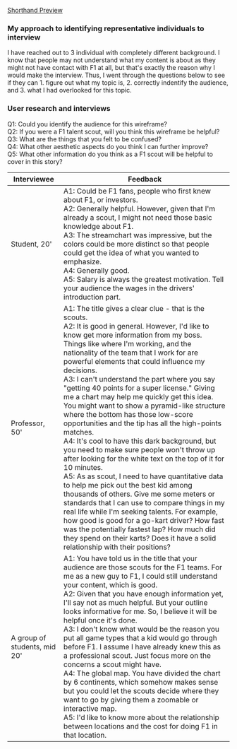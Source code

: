 [Shorthand Preview](https://preview.shorthand.com/qz3sSbb57sIUyXWH)

### My approach to identifying representative individuals to interview
I have reached out to 3 individual with completely different background. I know that people may not understand what my content is about as they might not have contact with F1 at all, but that's exactly the reason why I would make the interview. Thus, I went through the questions below to see if they can 1. figure out what my topic is, 2. correctly indentify the audience, and 3. what I had overlooked for this topic.

### User research and interviews
Q1: Could you identify the audience for this wireframe?<br />
Q2: If you were a F1 talent scout, will you think this wireframe be helpful?<br />
Q3: What are the things that you felt to be confused? <br />
Q4: What other aesthetic aspects do you think I can further improve?<br />
Q5: What other information do you think as a F1 scout will be helpful to cover in this story?<br />

Interviewee  | Feedback
------------- | -------------
Student, 20' | A1: Could be F1 fans, people who first knew about F1, or investors.<br />A2: Generally helpful. However, given that I'm already a scout, I might not need those basic knowledge about F1.<br />A3: The streamchart was impressive, but the colors could be more distinct so that people could get the idea of what you wanted to emphasize.<br />A4: Generally good.<br />A5: Salary is always the greatest motivation. Tell your audience the wages in the drivers' introduction part.
Professor, 50' | A1: The title gives a clear clue - that is the scouts.<br />A2: It is good in general. However, I'd like to know get more information from my boss. Things like where I'm working, and the nationality of the team that I work for are powerful elements that could influence my decisions.<br />A3: I can't understand the part where you say "getting 40 points for a super license." Giving me a chart may help me quickly get this idea. You might want to show a pyramid-like structure where the bottom has those low-score opportunities and the tip has all the high-points matches.<br />A4: It's cool to have this dark background, but you need to make sure people won't throw up after looking for the white text on the top of it for 10 minutes.<br />A5: As as scout, I need to have quantitative data to help me pick out the best kid among thousands of others. Give me some meters or standards that I can use to compare things in my real life while I'm seeking talents. For example, how good is good for a go-kart driver? How fast was the potentially fastest lap? How much did they spend on their karts? Does it have a solid relationship with their positions?
A group of students, mid 20' | A1: You have told us in the title that your audience are those scouts for the F1 teams. For me as a new guy to F1, I could still understand your content, which is good.<br />A2: Given that you have enough information yet, I'll say not as much helpful. But your outline looks informative for me. So, I believe it will be helpful once it's done.<br />A3: I don't know what would be the reason you put all game types that a kid would go through before F1. I assume I have already knew this as a professional scout. Just focus more on the concerns a scout might have.<br />A4: The global map. You have divided the chart by 6 continents, which somehow makes sense but you could let the scouts decide where they want to go by giving them a zoomable or interactive map.<br />A5: I'd like to know more about the relationship between locations and the cost for doing F1 in that location.

